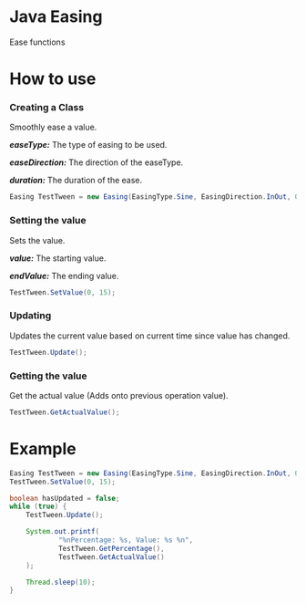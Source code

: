 # Java Easing
 Ease functions

# How to use

### Creating a Class
Smoothly ease a value.

***easeType:*** The type of easing to be used.

***easeDirection:*** The direction of the easeType.

***duration:*** The duration of the ease.

```java
Easing TestTween = new Easing(EasingType.Sine, EasingDirection.InOut, 0.5);
```

### Setting the value
Sets the value.

***value:*** The starting value.

***endValue:*** The ending value.

```java
TestTween.SetValue(0, 15);
```

### Updating
Updates the current value based on current time since value has changed.

```java
TestTween.Update();
```

### Getting the value
Get the actual value (Adds onto previous operation value).

```java
TestTween.GetActualValue();
```

# Example
```java
Easing TestTween = new Easing(EasingType.Sine, EasingDirection.InOut, 0.5);
TestTween.SetValue(0, 15);

boolean hasUpdated = false;
while (true) {
    TestTween.Update();

    System.out.printf(
            "%nPercentage: %s, Value: %s %n",
            TestTween.GetPercentage(),
            TestTween.GetActualValue()
    );

    Thread.sleep(10);
}
```